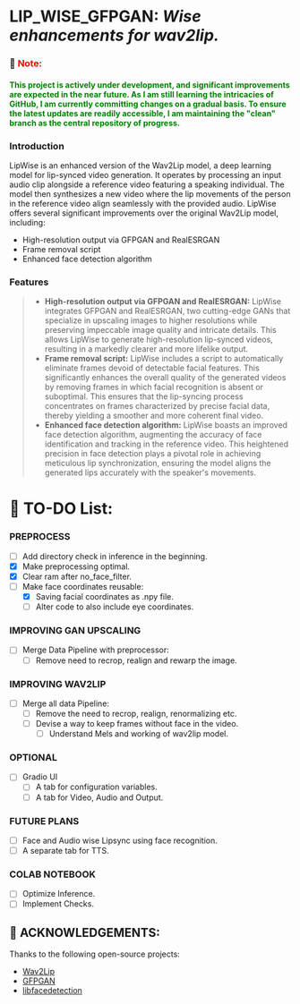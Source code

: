 # **LIP_WISE_GFPGAN**: *Wise enhancements for wav2lip.*

### :memo: <font color='red'>**Note:**</font>
#### <font color='green'>This project is actively under development, and significant improvements are expected in the near future. As I am still learning the intricacies of GitHub, I am currently committing changes on a gradual basis. To ensure the latest updates are readily accessible, I am maintaining the "clean" branch as the central repository of progress.</font>

### **Introduction**

LipWise is an enhanced version of the Wav2Lip model, a deep learning model for lip-synced video generation. It operates by processing an input audio clip alongside a reference video featuring a speaking individual. The model then synthesizes a new video where the lip movements of the person in the reference video align seamlessly with the provided audio. LipWise offers several significant improvements over the original Wav2Lip model, including:

* High-resolution output via GFPGAN and RealESRGAN
* Frame removal script
* Enhanced face detection algorithm

### **Features**

> * **High-resolution output via GFPGAN and RealESRGAN:** LipWise integrates GFPGAN and RealESRGAN, two cutting-edge GANs that specialize in upscaling images to higher resolutions while preserving impeccable image quality and intricate details. This allows LipWise to generate high-resolution lip-synced videos, resulting in a markedly clearer and more lifelike output.
> * **Frame removal script:** LipWise includes a script to automatically eliminate frames devoid of detectable facial features. This significantly enhances the overall quality of the generated videos by removing frames in which facial recognition is absent or suboptimal. This ensures that the lip-syncing process concentrates on frames characterized by precise facial data, thereby yielding a smoother and more coherent final video.
> * **Enhanced face detection algorithm:** LipWise boasts an improved face detection algorithm, augmenting the accuracy of face identification and tracking in the reference video. This heightened precision in face detection plays a pivotal role in achieving meticulous lip synchronization, ensuring the model aligns the generated lips accurately with the speaker's movements.

# :memo: **TO-DO** List:

### PREPROCESS
- [ ] Add directory check in inference in the beginning.
- [x] Make preprocessing optimal.
- [x] Clear ram after no_face_filter.
- [ ] Make face coordinates reusable:
    - [x] Saving facial coordinates as .npy file.
    - [ ] Alter code to also include eye coordinates.

### IMPROVING GAN UPSCALING
- [ ] Merge Data Pipeline with preprocessor:
    - [ ] Remove need to recrop, realign and rewarp the image.

### IMPROVING WAV2LIP
- [ ] Merge all data Pipeline:
    - [ ] Remove the need to recrop, realign, renormalizing etc.
    - [ ] Devise a way to keep frames without face in the video.
        - [ ] Understand Mels and working of wav2lip model.

### OPTIONAL
- [ ] Gradio UI
    - [ ] A tab for configuration variables.
    - [ ] A tab for Video, Audio and Output.

### FUTURE PLANS
- [ ] Face and Audio wise Lipsync using face recognition.
- [ ] A separate tab for TTS.

### COLAB NOTEBOOK
- [ ] Optimize Inference.
- [ ] Implement Checks.

## :hugs: ACKNOWLEDGEMENTS:
Thanks to the following open-source projects:
* <a href="https://github.com/Rudrabha/Wav2Lip" target="_blank">Wav2Lip</a>
* <a href="https://github.com/TencentARC/GFPGAN" target="_blank">GFPGAN</a>
* <a href="https://github.com/ShiqiYu/libfacedetection" target="_blank">libfacedetection</a>
